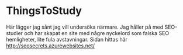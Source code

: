 # ThingsToStudy
Här lägger jag sånt jag vill undersöka närmare.
Jag håller på med SEO-studier och har skapat en site med någre nyckelord som falska SEO hemligheter, lite fula avstavningar.
Sidan hittas här http://seosecrets.azurewebsites.net/

